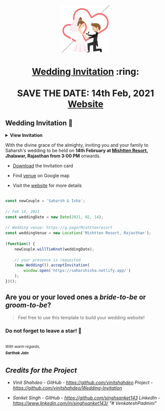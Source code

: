 
<p align="center"><a href="https://www.sarthakj.me/WeddingEvite/"><img src="./assets/wedding.gif" width="150px" height="150px"/></a></p>
<h1 align="center"><a href="https://saharshisha.netlify.app/assets/SI.pdf">Wedding Invitation</a> :ring: <br> <br> SAVE THE DATE: 14th Feb, 2021 <br> <a href="https://saharshisha.netlify.app/">Website</a></h1>



## Wedding Invitation :ring:

<details>
  <summary><strong>View Invitation</strong></summary>
  <a href="https://saharshisha.netlify.app/"><img src="./assets/img/InviteMain.png" /></a>
</details>

With the divine grace of the almighty, inviting you and your family to Saharsh's wedding to be held on **14th February at [Mishtten Resort](https://g.page/Mishttenresort),  Jhalawar, Rajasthan from 3:00 PM** onwards.

- [Download](https://saharshisha.netlify.app/assets/SI.pdf) the Invitation card

- Find [venue](https://g.page/Mishttenresort) on Google map

- Visit the [website](https://saharshisha.netlify.app) for more details


```js

const newCouple = 'Saharsh & Isha';

// Feb 14, 2021
const weddingDate = new Date(2021, 02, 14);

// Wedding venue: https://g.page/Mishttenresort
const weddingVenue = new Location('Mishtten Resort, Rajasthan');

(function() {
    newCouple.willTieKnot(weddingDate);

    // your presence is requested
    (new Wedding()).acceptInvitation(
        window.open('https://saharshisha.netlify.app/')
    );
})();


```
## Are you or your loved ones a *bride-to-be* or *groom-to-be*? 
> Feel free to use this template to build your wedding website!

### Do not forget to leave a star! :hugs:

<br><sup><i>With warm regards,<br>
**Sarthak Jain**<i></sup><br>

## Credits for the Project 

* Vinit Shahdeo - GitHub - https://github.com/vinitshahdeo  Project - https://github.com/vinitshahdeo/Wedding-Invitation

* Sanket Singh - GitHub - https://github.com/singhsanket143 LinkedIn - https://www.linkedin.com/in/singhsanket143/ "# VenkateshPadmini" 
